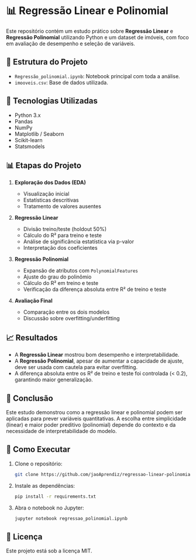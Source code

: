# 📊 Regressão Linear e Polinomial

Este repositório contém um estudo prático sobre **Regressão Linear** e **Regressão Polinomial** utilizando Python e um dataset de imóveis, com foco em avaliação de desempenho e seleção de variáveis.

## 📂 Estrutura do Projeto
- `Regressão_polinomial.ipynb`: Notebook principal com toda a análise.
- `imooveis.csv`: Base de dados utilizada.

## 🚀 Tecnologias Utilizadas
- Python 3.x
- Pandas
- NumPy
- Matplotlib / Seaborn
- Scikit-learn
- Statsmodels

## 📊 Etapas do Projeto
1. **Exploração dos Dados (EDA)**  
   - Visualização inicial  
   - Estatísticas descritivas  
   - Tratamento de valores ausentes  

2. **Regressão Linear**  
   - Divisão treino/teste (holdout 50%)  
   - Cálculo do R² para treino e teste  
   - Análise de significância estatística via p-valor  
   - Interpretação dos coeficientes  

3. **Regressão Polinomial**  
   - Expansão de atributos com `PolynomialFeatures`  
   - Ajuste do grau do polinômio  
   - Cálculo do R² em treino e teste  
   - Verificação da diferença absoluta entre R² de treino e teste  

4. **Avaliação Final**  
   - Comparação entre os dois modelos  
   - Discussão sobre overfitting/underfitting  

## 📈 Resultados
- A **Regressão Linear** mostrou bom desempenho e interpretabilidade.  
- A **Regressão Polinomial**, apesar de aumentar a capacidade de ajuste, deve ser usada com cautela para evitar overfitting.  
- A diferença absoluta entre os R² de treino e teste foi controlada (< 0.2), garantindo maior generalização.  

## 📌 Conclusão
Este estudo demonstrou como a regressão linear e polinomial podem ser aplicadas para prever variáveis quantitativas. A escolha entre simplicidade (linear) e maior poder preditivo (polinomial) depende do contexto e da necessidade de interpretabilidade do modelo.

## 🔧 Como Executar
1. Clone o repositório:
   ```bash
   git clone https://github.com/jaoAprendiz/regressao-linear-polinomial.git
   ```
   
2. Instale as dependências:

   ```bash
   pip install -r requirements.txt
   ```

3. Abra o notebook no Jupyter:

   ```bash
   jupyter notebook regressao_polinomial.ipynb
   ```

## 📝 Licença

Este projeto está sob a licença MIT.
